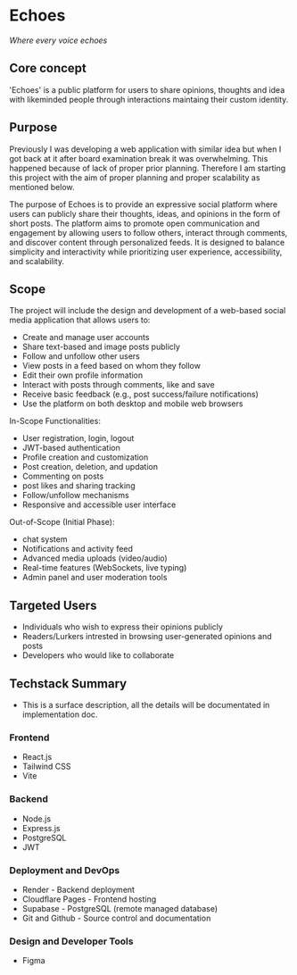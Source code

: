 # Echoes
*Where every voice echoes*

## Core concept
'Echoes' is a public platform for users to share opinions, thoughts and idea with likeminded people 
through interactions maintaing their custom identity.

## Purpose
Previously I was developing a web application with similar idea but when I got back at it after board examination break it was overwhelming. This happened because of lack of proper prior planning. Therefore I am starting this project with the aim of proper planning and proper scalability as mentioned below.

The purpose of Echoes is to provide an expressive social platform where users can publicly share their thoughts, ideas, and opinions in the form of short posts. The platform aims to promote open communication and engagement by allowing users to follow others, interact through comments, and discover content through personalized feeds. It is designed to balance simplicity and interactivity while prioritizing user experience, accessibility, and scalability.

## Scope 
The project will include the design and development of a web-based social media application that allows users to:
- Create and manage user accounts
- Share text-based and image posts publicly
- Follow and unfollow other users
- View posts in a feed based on whom they follow
- Edit their own profile information
- Interact with posts through comments, like and save
- Receive basic feedback (e.g., post success/failure notifications)
- Use the platform on both desktop and mobile web browsers

In-Scope Functionalities:
- User registration, login, logout
- JWT-based authentication
- Profile creation and customization
- Post creation, deletion, and updation
- Commenting on posts
- post likes and sharing tracking
- Follow/unfollow mechanisms
- Responsive and accessible user interface

Out-of-Scope (Initial Phase):
- chat system
- Notifications and activity feed
- Advanced media uploads (video/audio)
- Real-time features (WebSockets, live typing)
- Admin panel and user moderation tools

## Targeted Users
- Individuals who wish to express their opinions publicly 
- Readers/Lurkers intrested in browsing user-generated opinions and posts 
- Developers who would like to collaborate

## Techstack Summary 
* This is a surface description, all the details will be documentated in implementation doc.

### Frontend
- React.js
- Tailwind CSS
- Vite

### Backend
- Node.js
- Express.js
- PostgreSQL
- JWT

### Deployment and DevOps
- Render - Backend deployment
- Cloudflare Pages - Frontend hosting
- Supabase - PostgreSQL (remote managed database)
- Git and Github - Source control and documentation

### Design and Developer Tools
- Figma





